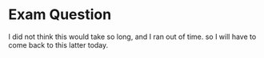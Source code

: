 # Exam Question

I did not think this would take so long, and I ran out of time.
so I will have to come back to this latter today.


